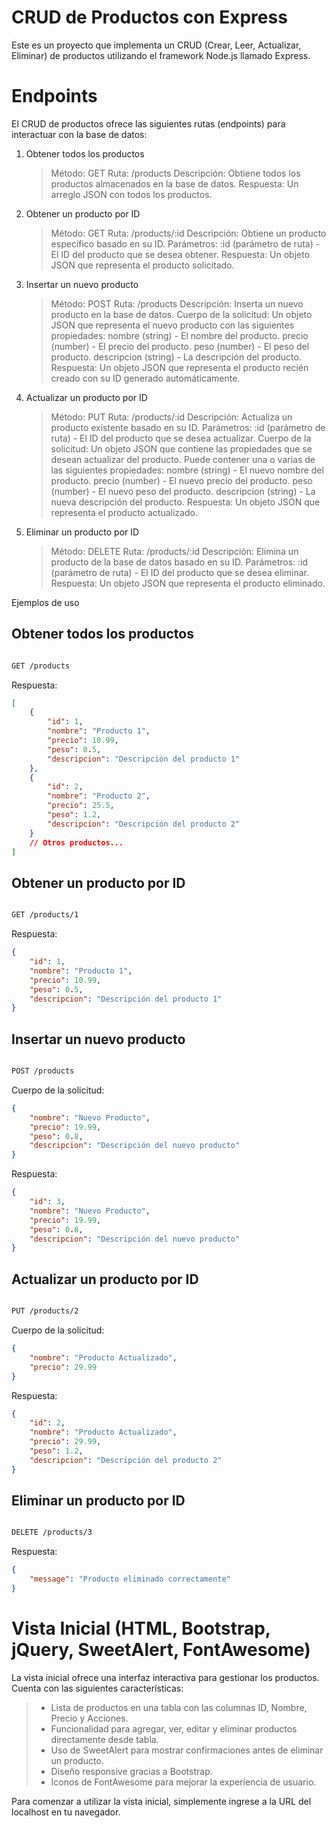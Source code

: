 # CRUD de Productos con Express

Este es un proyecto que implementa un CRUD (Crear, Leer, Actualizar, Eliminar) de productos utilizando el framework Node.js llamado Express.

# Endpoints

El CRUD de productos ofrece las siguientes rutas (endpoints) para interactuar con la base de datos:

1. Obtener todos los productos

    > Método: GET
    > Ruta: /products
    > Descripción: Obtiene todos los productos almacenados en la base de datos.
    > Respuesta: Un arreglo JSON con todos los productos.

2. Obtener un producto por ID

    > Método: GET
    > Ruta: /products/:id
    > Descripción: Obtiene un producto específico basado en su ID.
    > Parámetros:
    > :id (parámetro de ruta) - El ID del producto que se desea obtener.
    > Respuesta: Un objeto JSON que representa el producto solicitado.

3. Insertar un nuevo producto

    > Método: POST
    > Ruta: /products
    > Descripción: Inserta un nuevo producto en la base de datos.
    > Cuerpo de la solicitud: Un objeto JSON que representa el nuevo producto con las siguientes propiedades:
    > nombre (string) - El nombre del producto.
    > precio (number) - El precio del producto.
    > peso (number) - El peso del producto.
    > descripcion (string) - La descripción del producto.
    > Respuesta: Un objeto JSON que representa el producto recién creado con su ID generado automáticamente.

4. Actualizar un producto por ID

    > Método: PUT
    > Ruta: /products/:id
    > Descripción: Actualiza un producto existente basado en su ID.
    > Parámetros:
    > :id (parámetro de ruta) - El ID del producto que se desea actualizar.
    > Cuerpo de la solicitud: Un objeto JSON que contiene las propiedades que se desean actualizar del producto. Puede contener una o varias de las siguientes propiedades:
    > nombre (string) - El nuevo nombre del producto.
    > precio (number) - El nuevo precio del producto.
    > peso (number) - El nuevo peso del producto.
    > descripcion (string) - La nueva descripción del producto.
    > Respuesta: Un objeto JSON que representa el producto actualizado.

5. Eliminar un producto por ID
    > Método: DELETE
    > Ruta: /products/:id
    > Descripción: Elimina un producto de la base de datos basado en su ID.
    > Parámetros:
    > :id (parámetro de ruta) - El ID del producto que se desea eliminar.
    > Respuesta: Un objeto JSON que representa el producto eliminado.

Ejemplos de uso

## Obtener todos los productos

```bash

GET /products

```

Respuesta:

```json
[
    {
        "id": 1,
        "nombre": "Producto 1",
        "precio": 10.99,
        "peso": 0.5,
        "descripcion": "Descripción del producto 1"
    },
    {
        "id": 2,
        "nombre": "Producto 2",
        "precio": 25.5,
        "peso": 1.2,
        "descripcion": "Descripción del producto 2"
    }
    // Otros productos...
]
```

## Obtener un producto por ID

```bash

GET /products/1
```

Respuesta:

```json
{
    "id": 1,
    "nombre": "Producto 1",
    "precio": 10.99,
    "peso": 0.5,
    "descripcion": "Descripción del producto 1"
}
```

## Insertar un nuevo producto

```bash

POST /products
```

Cuerpo de la solicitud:

```json
{
    "nombre": "Nuevo Producto",
    "precio": 19.99,
    "peso": 0.8,
    "descripcion": "Descripción del nuevo producto"
}
```

Respuesta:

```json
{
    "id": 3,
    "nombre": "Nuevo Producto",
    "precio": 19.99,
    "peso": 0.8,
    "descripcion": "Descripción del nuevo producto"
}
```

## Actualizar un producto por ID

```bash

PUT /products/2
```

Cuerpo de la solicitud:

```json
{
    "nombre": "Producto Actualizado",
    "precio": 29.99
}
```

Respuesta:

```json
{
    "id": 2,
    "nombre": "Producto Actualizado",
    "precio": 29.99,
    "peso": 1.2,
    "descripcion": "Descripción del producto 2"
}
```

## Eliminar un producto por ID

```bash

DELETE /products/3
```

Respuesta:

```json
{
    "message": "Producto eliminado correctamente"
}
```

# Vista Inicial (HTML, Bootstrap, jQuery, SweetAlert, FontAwesome)

La vista inicial ofrece una interfaz interactiva para gestionar los productos. Cuenta con las siguientes características:

> -   Lista de productos en una tabla con las columnas ID, Nombre, Precio y Acciones.
> -   Funcionalidad para agregar, ver, editar y eliminar productos directamente desde tabla.
> -   Uso de SweetAlert para mostrar confirmaciones antes de eliminar un producto.
> -   Diseño responsive gracias a Bootstrap.
> -   Iconos de FontAwesome para mejorar la experiencia de usuario.

Para comenzar a utilizar la vista inicial, simplemente ingrese a la URL del localhost en tu navegador.
